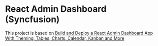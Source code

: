 # React Admin Dashboard (Syncfusion)

This project is based on [Build and Deploy a React Admin Dashboard App With Theming, Tables, Charts, Calendar, Kanban and More](https://www.youtube.com/watch?v=jx5hdo50a2M&t=17s&ab_channel=JavaScriptMastery)